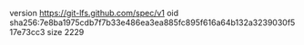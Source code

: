 version https://git-lfs.github.com/spec/v1
oid sha256:7e8ba1975cdb7f7b33e486ea3ea885fc895f616a64b132a3239030f517e73cc3
size 2229
